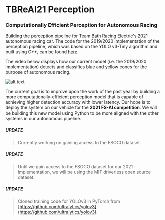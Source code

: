# TBReAI21 Perception
### Computationally Efficient Perception for Autonomous Racing

Building the perception pipeline for Team Bath Racing Electric's 2021 autonomous racing car. The code for the 2019/2020 implementation of the perception pipeline, which was based on the YOLO v3-Tiny algorithm and built using C++, can be found [here](YOLOv3-Tiny-Implementation/code).

The video below displays how our current model (i.e. the 2019/2020 implementation) detects and classifies blue and yellow cones for the purpose of autonomous racing.  

![alt text](https://github.com/TBReAI/TBReAI21-Perception/blob/main/YOLOv3-Tiny-Implementation/images-and-video/old-detection.gif "Detection GIF")

The current goal is to improve upon the work of the past year by building a more computationally-efficient perception model that is capable of achieving higher detection accuracy with lower latency. Our hope is to deploy the system on our vehicle for the **2021 FS-AI competition**. We will be building this new model using Python to be more aligned with the other systems in our autonomous pipeline. 

##### UPDATE
> Currently working on gaining access to the FSOCO dataset.
##### UPDATE
> Until we gain access to the FSOCO dataset for our 2021 implementation, we will be using the MIT driverless open source dataset.
##### UPDATE
> Cloned training code for YOLOv3 in PyTorch from [https://github.com/ultralytics/yolov3](https://github.com/ultralytics/yolov3). 
